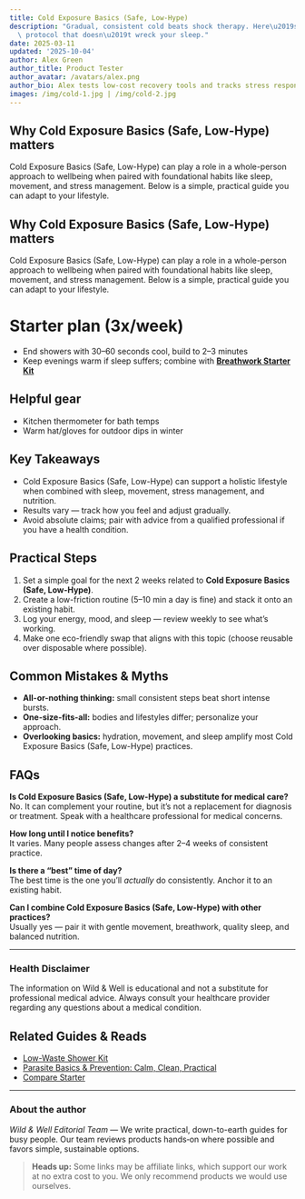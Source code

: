 ```yaml
---
title: Cold Exposure Basics (Safe, Low-Hype)
description: "Gradual, consistent cold beats shock therapy. Here\u2019s a starter\
  \ protocol that doesn\u2019t wreck your sleep."
date: 2025-03-11
updated: '2025-10-04'
author: Alex Green
author_title: Product Tester
author_avatar: /avatars/alex.png
author_bio: Alex tests low-cost recovery tools and tracks stress response.
images: /img/cold-1.jpg | /img/cold-2.jpg
---
```


## Why Cold Exposure Basics (Safe, Low-Hype) matters
Cold Exposure Basics (Safe, Low-Hype) can play a role in a whole-person approach to wellbeing when paired with foundational habits like sleep, movement, and stress management. Below is a simple, practical guide you can adapt to your lifestyle.

## Why Cold Exposure Basics (Safe, Low-Hype) matters
Cold Exposure Basics (Safe, Low-Hype) can play a role in a whole-person approach to wellbeing when paired with foundational habits like sleep, movement, and stress management. Below is a simple, practical guide you can adapt to your lifestyle.

# Starter plan (3x/week)
- End showers with 30–60 seconds cool, build to 2–3 minutes
- Keep evenings warm if sleep suffers; combine with **[Breathwork Starter Kit](/guides/breathwork-starter-kit)**

## Helpful gear
- Kitchen thermometer for bath temps
- Warm hat/gloves for outdoor dips in winter

## Key Takeaways
- Cold Exposure Basics (Safe, Low-Hype) can support a holistic lifestyle when combined with sleep, movement, stress management, and nutrition.
- Results vary — track how you feel and adjust gradually.
- Avoid absolute claims; pair with advice from a qualified professional if you have a health condition.


## Practical Steps
1. Set a simple goal for the next 2 weeks related to **Cold Exposure Basics (Safe, Low-Hype)**.
2. Create a low-friction routine (5–10 min a day is fine) and stack it onto an existing habit.
3. Log your energy, mood, and sleep — review weekly to see what’s working.
4. Make one eco-friendly swap that aligns with this topic (choose reusable over disposable where possible).


## Common Mistakes & Myths
- **All-or-nothing thinking:** small consistent steps beat short intense bursts.
- **One-size-fits-all:** bodies and lifestyles differ; personalize your approach.
- **Overlooking basics:** hydration, movement, and sleep amplify most Cold Exposure Basics (Safe, Low-Hype) practices.


## FAQs
**Is Cold Exposure Basics (Safe, Low-Hype) a substitute for medical care?**  
No. It can complement your routine, but it’s not a replacement for diagnosis or treatment. Speak with a healthcare professional for medical concerns.

**How long until I notice benefits?**  
It varies. Many people assess changes after 2–4 weeks of consistent practice.

**Is there a “best” time of day?**  
The best time is the one you’ll *actually* do consistently. Anchor it to an existing habit.

**Can I combine Cold Exposure Basics (Safe, Low-Hype) with other practices?**  
Usually yes — pair it with gentle movement, breathwork, quality sleep, and balanced nutrition.


---

### Health Disclaimer
The information on Wild & Well is educational and not a substitute for professional medical advice. Always consult your healthcare provider regarding any questions about a medical condition.


## Related Guides & Reads
- [Low-Waste Shower Kit](low-waste-shower-kit.md)
- [Parasite Basics & Prevention: Calm, Clean, Practical](parasite-basics-prevention.md)
- [Compare Starter](../templates/compare-starter.mdx)

---

### About the author
*Wild & Well Editorial Team* — We write practical, down-to-earth guides for busy people. Our team reviews products hands‑on where possible and favors simple, sustainable options.

> **Heads up:** Some links may be affiliate links, which support our work at no extra cost to you. We only recommend products we would use ourselves.
